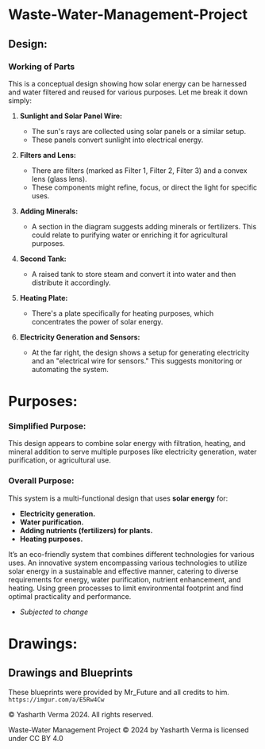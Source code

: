 # Waste-Water-Management-Project
## Design:
### Working of Parts 
This is a conceptual design showing how solar energy can be harnessed and water filtered and reused for various purposes. Let me break it down simply:

1. **Sunlight and Solar Panel Wire:**
    - The sun's rays are collected using solar panels or a similar setup.
    - These panels convert sunlight into electrical energy.
    
2. **Filters and Lens:**
    - There are filters (marked as Filter 1, Filter 2, Filter 3) and a convex lens (glass lens).
    - These components might refine, focus, or direct the light for specific uses.
    
3. **Adding Minerals:**
    - A section in the diagram suggests adding minerals or fertilizers. This could relate to purifying water or enriching it for agricultural purposes.
    
4. **Second Tank:**
    - A raised tank to store steam and convert it into water and then distribute it accordingly.
    
5. **Heating Plate:**
    - There's a plate specifically for heating purposes, which concentrates the power of solar energy.
    
6. **Electricity Generation and Sensors:**
    - At the far right, the design shows a setup for generating electricity and an "electrical wire for sensors." This suggests monitoring or automating the system.

# Purposes:
### Simplified Purpose:

This design appears to combine solar energy with filtration, heating, and mineral addition to serve multiple purposes like electricity generation, water purification, or agricultural use.
### Overall Purpose:

This system is a multi-functional design that uses  **solar energy** for:

- **Electricity generation.**
- **Water purification.**
- **Adding nutrients (fertilizers) for plants.**
- **Heating purposes.**

It’s an eco-friendly system that combines different technologies for various uses.
An innovative system encompassing various technologies to utilize solar energy in a sustainable and effective manner, catering to diverse requirements for energy, water purification, nutrient enhancement, and heating. Using green processes to limit environmental footprint and find optimal practicality and performance.

*  *Subjected to change*

# Drawings:
## Drawings and Blueprints
These blueprints were provided by Mr_Future and all credits to him.
  ```https://imgur.com/a/E5Rw4Cw```

  © Yasharth Verma 2024. All rights reserved.

  Waste-Water Management Project © 2024 by Yasharth Verma is licensed under CC BY 4.0 
